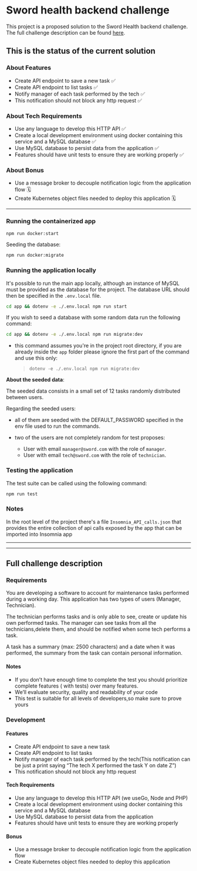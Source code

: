 # Sword health backend challenge

This project is a proposed solution to the Sword Health backend challenge. The full challenge description can be found [here](#full-challenge-description).

## This is the status of the current solution

### About Features

- Create API endpoint to save a new task ✅
- Create API endpoint to list tasks ✅
- Notify manager of each task performed by the tech ✅
- This notification should not block any http request ✅

### About Tech Requirements

- Use any language to develop this HTTP API ✅
- Create a local development environment using docker containing this service and a MySQL database ✅
- Use MySQL database to persist data from the application ✅
- Features should have unit tests to ensure they are working properly ✅

### About Bonus

- Use a message broker to decouple notification logic from the application flow 🗓
- Create Kubernetes object files needed to deploy this application 🗓

---

### Running the containerized app

```bash
npm run docker:start
```

Seeding the database:

```bash
npm run docker:migrate
```

### Running the application locally

It's possible to run the main app locally, although an instance of MySQL must be provided as the database for the project. The database URL should then be specified in the `.env.local` file.

```bash
cd app && dotenv -e ./.env.local npm run start
```

If you wish to seed a database with some random data run the following command:

```bash
cd app && dotenv -e ./.env.local npm run migrate:dev
```

- this command assumes you're in the project root directory, if you are already inside the `app` folder please ignore the first part of the command and use this only:
  > `dotenv -e ./.env.local npm run migrate:dev`

**About the seeded data**:

The seeded data consists in a small set of 12 tasks randomly distributed between users.

Regarding the seeded users:

- all of them are seeded with the DEFAULT_PASSWORD specified in the env file used to run the commands.

- two of the users are not completely random for test proposes:
  - User with email `manager@sword.com` with the role of `manager`.
  - User with email `tech@sword.com` with the role of `technician`.

### Testing the application

The test suite can be called using the following command:

```bash
npm run test
```

### Notes

In the root level of the project there's a file `Insomnia_API_calls.json` that provides the entire collection of api calls exposed by the app that can be imported into Insomnia app

---

---

## Full challenge description

### Requirements

You are developing a software to account for maintenance tasks performed during a working day. This application has two types of users (Manager, Technician).

The technician performs tasks and is only able to see, create or update his own performed tasks.
The manager can see tasks from all the technicians,delete them, and should be notified when some tech performs a task.

A task has a summary (max: 2500 characters) and a date when it was performed, the summary from the task can contain personal information.

#### Notes

- If you don’t have enough time to complete the test you should prioritize complete features ( with tests) over many features.
- We’ll evaluate security, quality and readability of your code
- This test is suitable for all levels of developers,so make sure to prove yours

### Development

#### Features

- Create API endpoint to save a new task
- Create API endpoint to list tasks
- Notify manager of each task performed by the tech(This notification can be just a print saying “The tech X performed the task Y on date Z”)
- This notification should not block any http request

#### Tech Requirements

- Use any language to develop this HTTP API (we useGo, Node and PHP)
- Create a local development environment using docker containing this service and a MySQL database
- Use MySQL database to persist data from the application
- Features should have unit tests to ensure they are working properly

#### Bonus

- Use a message broker to decouple notification logic from the application flow
- Create Kubernetes object files needed to deploy this application
